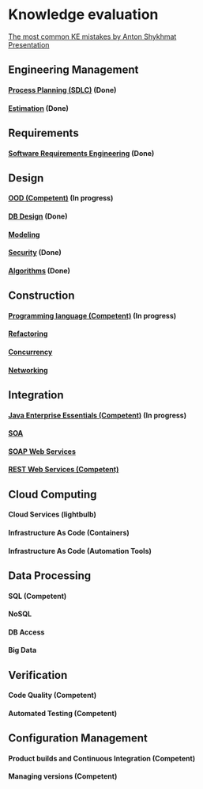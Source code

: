 # Knowledge evaluation

[The most common KE mistakes by Anton Shykhmat](https://www.youtube.com/watch?v=QYk26WmxmJ4)  
[Presentation](files/The%20most%20common%20KE%20mistakes.pptx)


## Engineering Management
#### [Process Planning (SDLC)](Process%20Planning%20%28SDLC%29.md) (Done)
#### [Estimation](Estimation.md) (Done)

## Requirements
#### [Software Requirements Engineering](Software%20Requirements%20Engineering.md) (Done)

## Design
#### [OOD (Competent)](OOD.md) (In progress)
#### [DB Design](DB%20Design.md) (Done)
#### [Modeling](Modeling.md)
#### [Security](Security.md) (Done)
#### [Algorithms](Algorithms.md) (Done)

## Construction
#### [Programming language (Competent)](Programming%20language.md) (In progress)
#### [Refactoring](Refactoring.md) 
#### [Concurrency](Concurrency.md)
#### [Networking](Networking.md)

## Integration
#### [Java Enterprise Essentials (Competent)](Java%20Enterprise%20Essentials.md) (In progress)
#### [SOA](SOA.md)
#### [SOAP Web Services](SOAP%20Web%20Services.md)
#### [REST Web Services (Competent)](REST%20Web%20Services.md)

## Cloud Computing
#### Cloud Services (lightbulb)
#### Infrastructure As Code (Containers)
#### Infrastructure As Code (Automation Tools)

## Data Processing
#### SQL (Competent)
#### NoSQL
#### DB Access
#### Big Data

## Verification
#### Code Quality (Competent)
#### Automated Testing (Competent)

## Configuration Management
#### Product builds and Continuous Integration (Competent)
#### Managing versions (Competent)

